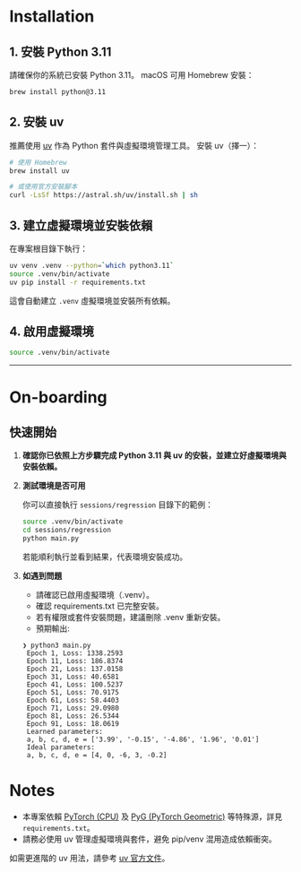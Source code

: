 # Installation

## 1. 安裝 Python 3.11

請確保你的系統已安裝 Python 3.11。
macOS 可用 Homebrew 安裝：

```bash
brew install python@3.11
```

## 2. 安裝 uv

推薦使用 [uv](https://github.com/astral-sh/uv) 作為 Python 套件與虛擬環境管理工具。
安裝 uv（擇一）：

```bash
# 使用 Homebrew
brew install uv

# 或使用官方安裝腳本
curl -LsSf https://astral.sh/uv/install.sh | sh
```

## 3. 建立虛擬環境並安裝依賴

在專案根目錄下執行：

```bash
uv venv .venv --python=`which python3.11`
source .venv/bin/activate
uv pip install -r requirements.txt
```

這會自動建立 `.venv` 虛擬環境並安裝所有依賴。

## 4. 啟用虛擬環境

```bash
source .venv/bin/activate
```

---

# On-boarding

## 快速開始

1. **確認你已依照上方步驟完成 Python 3.11 與 uv 的安裝，並建立好虛擬環境與安裝依賴。**

2. **測試環境是否可用**

   你可以直接執行 `sessions/regression` 目錄下的範例：

   ```bash
   source .venv/bin/activate
   cd sessions/regression
   python main.py
   ```

   若能順利執行並看到結果，代表環境安裝成功。

3. **如遇到問題**

   - 請確認已啟用虛擬環境（.venv）。
   - 確認 requirements.txt 已完整安裝。
   - 若有權限或套件安裝問題，建議刪除 .venv 重新安裝。
   - 預期輸出:
   ```plaintext
   ❯ python3 main.py
    Epoch 1, Loss: 1338.2593
    Epoch 11, Loss: 186.8374
    Epoch 21, Loss: 137.0158
    Epoch 31, Loss: 40.6581
    Epoch 41, Loss: 100.5237
    Epoch 51, Loss: 70.9175
    Epoch 61, Loss: 58.4403
    Epoch 71, Loss: 29.0980
    Epoch 81, Loss: 26.5344
    Epoch 91, Loss: 18.0619
    Learned parameters:
    a, b, c, d, e = ['3.99', '-0.15', '-4.86', '1.96', '0.01']
    Ideal parameters:
    a, b, c, d, e = [4, 0, -6, 3, -0.2]
   ```


# Notes

- 本專案依賴 [PyTorch (CPU)](https://download.pytorch.org/whl/cpu) 及 [PyG (PyTorch Geometric)](https://pytorch-geometric.readthedocs.io/en/latest/install/installation.html) 等特殊源，詳見 `requirements.txt`。
- 請務必使用 uv 管理虛擬環境與套件，避免 pip/venv 混用造成依賴衝突。

如需更進階的 uv 用法，請參考 [uv 官方文件](https://github.com/astral-sh/uv)。
